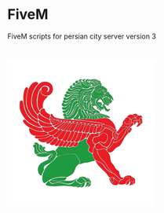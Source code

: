 # FiveM
 FiveM scripts for persian city server version 3
#
![Alt text](persiancityv3/prc_statusnui/html/persian.png)